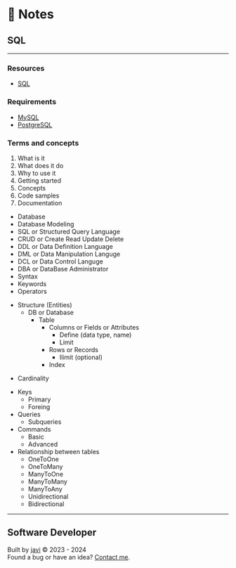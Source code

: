 # :memo: Notes
## SQL
---
### Resources
- [SQL](https://www.iso.org/standard/76583.html)
### Requirements
- [MySQL](https://www.mysql.com/)
- [PostgreSQL](https://www.postgresql.org/)
### Terms and concepts
1. What is it
2. What does it do
3. Why to use it
4. Getting started
5. Concepts
6. Code samples
7. Documentation
- Database
- Database Modeling
- SQL or Structured Query Language
- CRUD or Create Read Update Delete
- DDL or Data Definition Language
- DML or Data Manipulation Languge
- DCL or Data Control Languge
- DBA or DataBase Administrator
- Syntax
- Keywords
- Operators
* Structure (Entities)
  * DB or Database
    * Table
      * Columns or Fields or Attributes
        - Define (data type, name)
        - Limit
      * Rows or Records
        - Ilimit (optional)
      - Index
- Cardinality
* Keys
  - Primary
  - Foreing
* Queries
  - Subqueries
* Commands
  - Basic
  - Advanced
* Relationship between tables
  - OneToOne
  - OneToMany
  - ManyToOne
  - ManyToMany
  - ManyToAny
  - Unidirectional
  - Bidirectional
---
## Software Developer
Built by [javi](https://github.com/javierandres-dev/) :copyright: 2023 - 2024  
Found a bug or have an idea? [Contact me](https://www.linkedin.com/in/javierandres-dev/).
